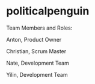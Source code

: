 # politicalpenguin

Team Members and Roles:

Anton, Product Owner

Christian, Scrum Master

Nate, Development Team

Yilin, Development Team
